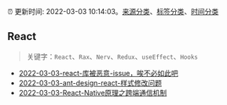 :alarm_clock: 更新时间: 2022-03-03 10:14:03。[来源分类](../README.md)、[标签分类](../TAGS.md)、[时间分类](../TIMELINE.md)

## React


> 关键字：`React`、`Rax`、`Nerv`、`Redux`、`useEffect`、`Hooks`



- [2022-03-03-react-库被恶意-issue，唉不必如此吧](https://www.v2ex.com/t/837771) 
- [2022-03-03-ant-design-react-样式修改问题](https://www.v2ex.com/t/837754) 
- [2022-03-03-React-Native原理之跨端通信机制](https://toutiao.io/k/hlj8zl8) 